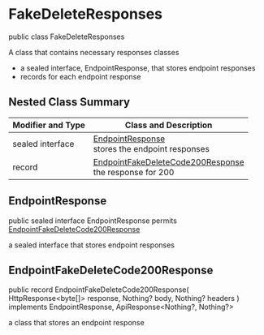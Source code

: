 # FakeDeleteResponses

public class FakeDeleteResponses

A class that contains necessary responses classes
- a sealed interface, EndpointResponse, that stores endpoint responses
- records for each endpoint response

## Nested Class Summary
| Modifier and Type | Class and Description |
| ----------------- | --------------------- |
| sealed interface | [EndpointResponse](#endpointresponse)<br> stores the endpoint responses |
| record | [EndpointFakeDeleteCode200Response](#endpointfakedeletecode200response)<br> the response for 200 |

## EndpointResponse
public sealed interface EndpointResponse permits<br>
[EndpointFakeDeleteCode200Response](#endpointfakedeletecode200response)

a sealed interface that stores endpoint responses

## EndpointFakeDeleteCode200Response
public record EndpointFakeDeleteCode200Response(
    HttpResponse<byte[]> response,
    Nothing? body,
    Nothing? headers
) implements EndpointResponse, ApiResponse<Nothing?, Nothing?><br>

a class that stores an endpoint response

